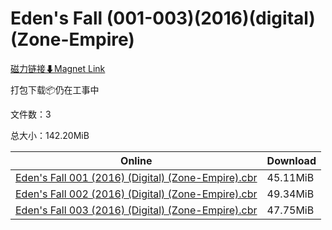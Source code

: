 # Eden's Fall (001-003)(2016)(digital)(Zone-Empire)

[磁力链接⬇Magnet Link](magnet:?xt=urn:btih:655a434804e9b938715f1a3b0857206f7fe4b156&dn=Eden%27s%20Fall%20%28001-003%29%282016%29%28digital%29%28Zone-Empire%29)

打包下载📦仍在工事中

文件数：3

总大小：142.20MiB

Online | Download
--- | ---
[Eden's Fall 001 (2016) (Digital) (Zone-Empire).cbr](https://github.com/alicewish/markdown/blob/master/comic/Edens-Fall-001-2016-Digital-Zone-Empire-cbr.md) | 45.11MiB
[Eden's Fall 002 (2016) (Digital) (Zone-Empire).cbr](https://github.com/alicewish/markdown/blob/master/comic/Edens-Fall-002-2016-Digital-Zone-Empire-cbr.md) | 49.34MiB
[Eden's Fall 003 (2016) (Digital) (Zone-Empire).cbr](https://github.com/alicewish/markdown/blob/master/comic/Edens-Fall-003-2016-Digital-Zone-Empire-cbr.md) | 47.75MiB